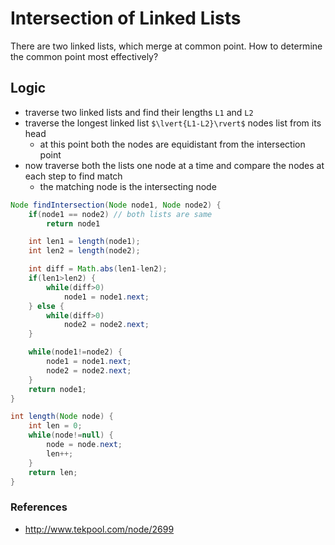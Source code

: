 # Intersection of Linked Lists

There are two linked lists, which merge at common point. How to determine the common point most effectively?

## Logic

* traverse two linked lists and find their lengths `L1` and `L2`
* traverse the longest linked list `$\lvert{L1-L2}\rvert$` nodes list from its head
    * at this point both the nodes are equidistant from the intersection point
* now traverse both the lists one node at a time and compare the nodes at each step to find match
    * the matching node is the intersecting node

```java
Node findIntersection(Node node1, Node node2) {
    if(node1 == node2) // both lists are same
        return node1

    int len1 = length(node1);
    int len2 = length(node2);

    int diff = Math.abs(len1-len2);
    if(len1>len2) {
        while(diff>0)
            node1 = node1.next;
    } else {
        while(diff>0)
            node2 = node2.next;
    }

    while(node1!=node2) {
        node1 = node1.next;
        node2 = node2.next;
    }
    return node1;
}

int length(Node node) {
    int len = 0;
    while(node!=null) {
        node = node.next;
        len++;
    }
    return len;
}
```

### References

* <http://www.tekpool.com/node/2699>
